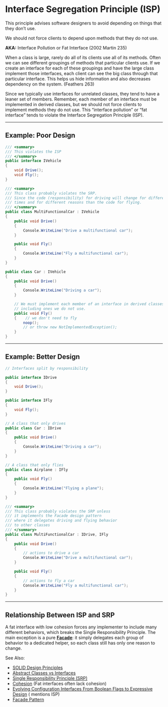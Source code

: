 # Interface Segregation Principle (ISP)

This principle advises software designers to avoid depending on things that they don’t use.

We should not force clients to depend upon methods that they do not use.

**AKA:** Interface Pollution or Fat Interface (2002 Martin 235)

When a class is large, rarely do all of its clients use all of its methods. Often we can see different groupings of
methods that particular clients use. If we create an interface for each of these groupings and have the large class
implement those interfaces, each client can see the big class through that particular interface. This helps us hide
information and also decreases dependency on the system. (Feathers 263)

Since we typically use interfaces for unrelated classes, they tend to have a leaner set of members. Remember, each
member of an interface must be implemented in derived classes, but we should not force clients to implement methods they
do not use. This “interface pollution” or “fat interface” tends to violate the Interface Segregation Principle (ISP).

---

## Example: Poor Design

```C#
/// <summary>
/// This violates the ISP
/// </summary>
public interface IVehicle
{
    void Drive();
    void Fly();
}

/// <summary>
/// This class probably violates the SRP.
/// Since the code (responsibility) for driving will change for different 
/// times and for different reasons than the code for flying.
/// </summary>
public class MultiFunctionalCar : IVehicle
{
    public void Drive()
    {
        Console.WriteLine("Drive a multifunctional car");
    }

    public void Fly()
    {
        Console.WriteLine("Fly a multifunctional car");
    }
}

public class Car : IVehicle
{
    public void Drive()
    {
        Console.WriteLine("Driving a car");
    }

    // We must implement each member of an interface in derived classes, 
    // including ones we do not use.
    public void Fly() 
    {    // we don't need to fly
        noop();
        // or throw new NotImplementedException();
    }
}

```

---

## Example: Better Design

```C#
// Interfaces split by responsibility

public interface IDrive
{
    void Drive();
}

public interface IFly
{
    void Fly();
}

// A class that only drives
public class Car : IDrive
{
    public void Drive()
    {
        Console.WriteLine("Driving a car");
    }
}

// A class that only flies
public class Airplane : IFly
{
    public void Fly()
    {
        Console.WriteLine("Flying a plane");
    }
}

/// <summary>
/// This class probably violates the SRP unless 
/// it implements the Facade design pattern
/// where it delegates driving and flying behavior 
/// to other classes
/// </summary>
public class MultiFunctionalCar : IDrive, IFly
{
    public void Drive()
    {
        // actions to drive a car
        Console.WriteLine("Drive a multifunctional car");
    }

    public void Fly()
    {
        // actions to fly a car
        Console.WriteLine("Fly a multifunctional car");
    }
}
```

---

## Relationship Between ISP and SRP

A fat interface with low cohesion forces any implementer to include many different behaviors, which breaks
the Single Responsibility Principle. The main exception is a
pure [**Facade**](Facade-Pattern-with-the-Single-Responsibility-Principle.md): it simply delegates each group of
behavior to
a dedicated helper, so each class still has only one reason to change.

See Also:

- [SOLID Design Principles](SOLID-Design-Principles.md)
- [Abstract Classes vs Interfaces](Abstract-Classes-vs-Interfaces.md)
- [Single Responsibility Principle (SRP)](Single-Responsibility-Principle-SRP.md)
- [Cohesion](Cohesion.md) (Fat interfaces often lack cohesion)
- [Evolving Configuration Interfaces From Boolean Flags to Expressive Design](Evolving-Configuration-Interfaces-From-Boolean-Flags-to-Expressive-Design.md) (
  mentions ISP)
- [Facade Pattern](Facade-Pattern-with-the-Single-Responsibility-Principle.md)